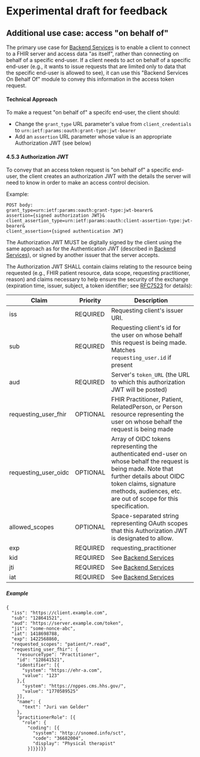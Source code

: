 # Experimental draft for feedback

## Additional use case: access "on behalf of"

The primary use case for [Backend Services](https://github.com/smart-on-fhir/fhir-bulk-data-docs/blob/master/authorization.md) is to enable a client to connect to
a FHIR server and access data "as itself", rather than connecting on behalf of a specific end-user.
If a client needs to act on behalf of a specific end-user (e.g., it wants to issue requests that are
limited only to data that the specific end-user is allowed to see), it can use this "Backend Services On
Behalf Of" module to convey this information in the access token request.

#### Technical Approach
To make a request "on behalf of" a specifc end-user, the client should:

* Change the `grant_type` URL parameter's value from `client_credentials` to `urn:ietf:params:oauth:grant-type:jwt-bearer`
* Add an `assertion` URL parameter whose value is an appropriate Authorization JWT (see below)

#### 4.5.3 Authorization JWT

To convey that an access token request is "on behalf of" a specific end-user, the  client creates
an authorization JWT with the details the server will need to know in order to make an access
control decision.


Example:
```
POST body: 
grant_type=urn:ietf:params:oauth:grant-type:jwt-bearer&
assertion={signed authorization JWT}&
client_assertion_type=urn:ietf:params:oauth:client-assertion-type:jwt-bearer&
client_assertion+{signed authentication JWT}
```

The Authorization JWT MUST be digitally signed by the client using the same approach
as for the Authentication JWT (described in [Backend Services](./authorization.md)),
or signed by another issuer that the server accepts.

The Authorization JWT SHALL contain claims relating to the resource being requested
(e.g., FHIR patient resource, data scope, requesting practitioner, reason)
and claims necessary to help ensure the security of the exchange (expiration time, issuer,
subject, a token identifier; see [RFC7523](https://tools.ietf.org/html/rfc7523) for details):

|Claim |Priority |Description |
|------|----------|------------|
iss |REQUIRED | Requesting client's issuer URI.
sub |REQUIRED | Requesting client's id for the user on whose behalf this request is being made. Matches `requesting_user.id` if present
aud|REQUIRED| Server's `token_URL` (the URL to which this authorization JWT will be posted)
requesting_user_fhir | OPTIONAL | FHIR Practitioner, Patient, RelatedPerson, or Person resource representing the user on whose behalf the request is being made
requesting_user_oidc | OPTIONAL | Array of OIDC tokens representing the authenticated end-user on whose behalf the request is being made. Note that further details about OIDC token claims, signature methods, audiences, etc. are out of scope for this specification.
allowed_scopes| OPTIONAL | Space-separated string representing OAuth scopes that this Authorization JWT is designated to allow.
exp|REQUIRED| requesting_practitioner | OPTIONAL | FHIR practitioner resource making the request
kid | REQUIRED | See [Backend Services](./authorization.md)
jti|REQUIRED| See [Backend Services](./authorization.md)
iat | REQUIRED | See [Backend Services](./authorization.md)

##### Example

```
{
  "iss": "https://client.example.com",
  "sub": "128641521",
  "aud": "https://server.example.com/token",
  "jit": "some-nonce-abc",
  "iat": 1418698788,
  "exp": 1422568860,
  "requested_scopes": "patient/*.read",
  "requesting_user_fhir": {
    "resourceType": "Practitioner",
    "id": "128641521",
    "identifier": [{
      "system": "https://ehr-a.com",
      "value": "123"
    },{
      "system": "https://nppes.cms.hhs.gov/",
      "value": "1770589525"
    }],
    "name": {
      "text": "Juri van Gelder"
    },
    "practitionerRole": [{
      "role": {
        "coding": [{
          "system": "http://snomed.info/sct",
          "code": "36682004",
          "display": "Physical therapist"
        }]}}]}}
```
